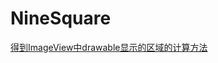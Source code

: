 # NineSquare

[得到ImageView中drawable显示的区域的计算方法](http://www.cnblogs.com/tianzhijiexian/p/4104836.html)